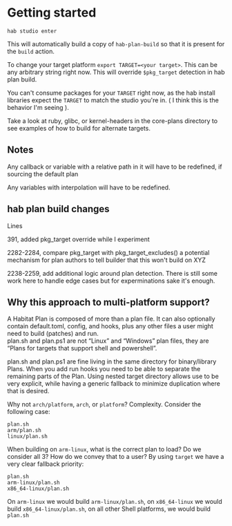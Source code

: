 # Getting started

`hab studio enter` 

This will automatically build a copy of `hab-plan-build` so that it is present for the `build` action.

To change your target platform `export TARGET=<your target>`.  This can be any arbitrary string right now.  This will override `$pkg_target` detection in hab plan build.

You can't consume packages for your `TARGET` right now, as the hab install libraries expect the `TARGET` to match the studio you're in. ( I think this is the behavior I'm seeing ).

Take a look at ruby, glibc, or kernel-headers in the core-plans directory to see examples of how to build for alternate targets.

## Notes

Any callback or variable with a relative path in it will have to be redefined, if sourcing the default plan

Any variables with interpolation will have to be redefined.


## hab plan build changes

Lines

391, added pkg_target override while I experiment

2282-2284, compare pkg_target with pkg_target_excludes() a potential mechanism for plan authors to tell builder that this won't build on XYZ

2238-2259, add additional logic around plan detection. There is still some work here to handle edge cases but for experminations sake it's enough. 

##  Why this approach to multi-platform support?

A Habitat Plan is composed of more than a plan file. It can also optionally contain default.toml, config, and hooks, plus any other files a user might need to build (patches) and run.     
plan.sh and plan.ps1 are not “Linux” and “Windows” plan files,  they are “Plans for targets that support shell and powershell”.

plan.sh and plan.ps1 are fine living in the same directory for binary/library Plans.  When you add run hooks you need to be able to separate the remaining parts of the Plan.  Using nested target directory allows use to be very explicit, while having a generic fallback to minimize duplication where that is desired.

Why not `arch/platform`, `arch`, or `platform`?  Complexity.  Consider the following case:

```
plan.sh
arm/plan.sh
linux/plan.sh
```

When building on `arm-linux`, what is the correct plan to load? Do we consider all 3? How do we convey that to a user?  By using `target` we have a very clear fallback priority:

```
plan.sh
arm-linux/plan.sh
x86_64-linux/plan.sh
```

On `arm-linux`  we would build `arm-linux/plan.sh`, on `x86_64-linux` we would build `x86_64-linux/plan.sh`,  on all other Shell platforms, we would build `plan.sh`

